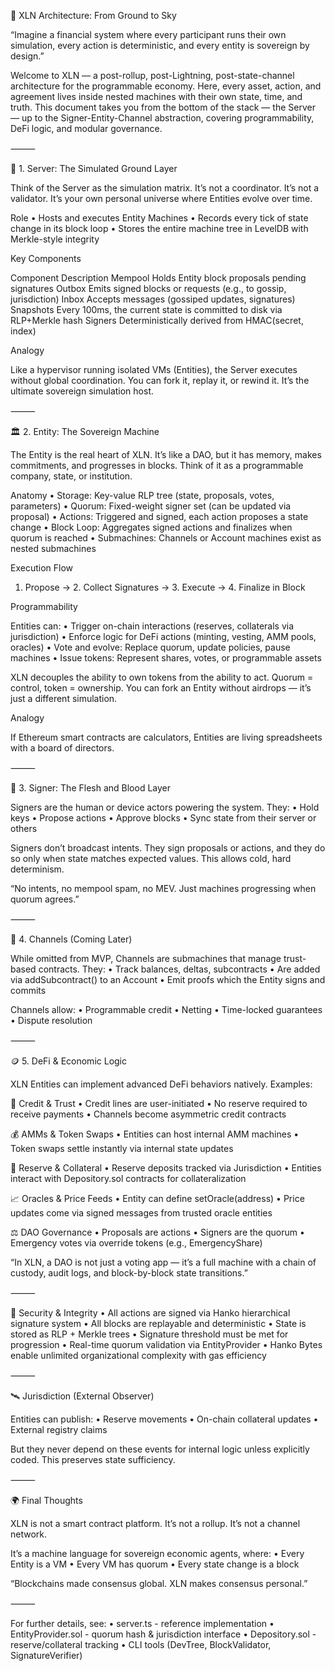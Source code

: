 🧠 XLN Architecture: From Ground to Sky

“Imagine a financial system where every participant runs their own simulation, every action is deterministic, and every entity is sovereign by design.”

Welcome to XLN — a post-rollup, post-Lightning, post-state-channel architecture for the programmable economy. Here, every asset, action, and agreement lives inside nested machines with their own state, time, and truth. This document takes you from the bottom of the stack — the Server — up to the Signer-Entity-Channel abstraction, covering programmability, DeFi logic, and modular governance.

⸻

🧱 1. Server: The Simulated Ground Layer

Think of the Server as the simulation matrix. It’s not a coordinator. It’s not a validator. It’s your own personal universe where Entities evolve over time.

Role
	•	Hosts and executes Entity Machines
	•	Records every tick of state change in its block loop
	•	Stores the entire machine tree in LevelDB with Merkle-style integrity

Key Components

Component	Description
Mempool	Holds Entity block proposals pending signatures
Outbox	Emits signed blocks or requests (e.g., to gossip, jurisdiction)
Inbox	Accepts messages (gossiped updates, signatures)
Snapshots	Every 100ms, the current state is committed to disk via RLP+Merkle hash
Signers	Deterministically derived from HMAC(secret, index)

Analogy

Like a hypervisor running isolated VMs (Entities), the Server executes without global coordination. You can fork it, replay it, or rewind it. It’s the ultimate sovereign simulation host.

⸻

🏛️ 2. Entity: The Sovereign Machine

The Entity is the real heart of XLN. It’s like a DAO, but it has memory, makes commitments, and progresses in blocks. Think of it as a programmable company, state, or institution.

Anatomy
	•	Storage: Key-value RLP tree (state, proposals, votes, parameters)
	•	Quorum: Fixed-weight signer set (can be updated via proposal)
	•	Actions: Triggered and signed, each action proposes a state change
	•	Block Loop: Aggregates signed actions and finalizes when quorum is reached
	•	Submachines: Channels or Account machines exist as nested submachines

Execution Flow

1. Propose → 2. Collect Signatures → 3. Execute → 4. Finalize in Block

Programmability

Entities can:
	•	Trigger on-chain interactions (reserves, collaterals via jurisdiction)
	•	Enforce logic for DeFi actions (minting, vesting, AMM pools, oracles)
	•	Vote and evolve: Replace quorum, update policies, pause machines
	•	Issue tokens: Represent shares, votes, or programmable assets

XLN decouples the ability to own tokens from the ability to act. Quorum = control, token = ownership. You can fork an Entity without airdrops — it’s just a different simulation.

Analogy

If Ethereum smart contracts are calculators, Entities are living spreadsheets with a board of directors.

⸻

👥 3. Signer: The Flesh and Blood Layer

Signers are the human or device actors powering the system. They:
	•	Hold keys
	•	Propose actions
	•	Approve blocks
	•	Sync state from their server or others

Signers don’t broadcast intents. They sign proposals or actions, and they do so only when state matches expected values. This allows cold, hard determinism.

“No intents, no mempool spam, no MEV. Just machines progressing when quorum agrees.”

⸻

🔄 4. Channels (Coming Later)

While omitted from MVP, Channels are submachines that manage trust-based contracts. They:
	•	Track balances, deltas, subcontracts
	•	Are added via addSubcontract() to an Account
	•	Emit proofs which the Entity signs and commits

Channels allow:
	•	Programmable credit
	•	Netting
	•	Time-locked guarantees
	•	Dispute resolution

⸻

🪙 5. DeFi & Economic Logic

XLN Entities can implement advanced DeFi behaviors natively. Examples:

🔐 Credit & Trust
	•	Credit lines are user-initiated
	•	No reserve required to receive payments
	•	Channels become asymmetric credit contracts

💰 AMMs & Token Swaps
	•	Entities can host internal AMM machines
	•	Token swaps settle instantly via internal state updates

🏦 Reserve & Collateral
	•	Reserve deposits tracked via Jurisdiction
	•	Entities interact with Depository.sol contracts for collateralization

📈 Oracles & Price Feeds
	•	Entity can define setOracle(address)
	•	Price updates come via signed messages from trusted oracle entities

⚖️ DAO Governance
	•	Proposals are actions
	•	Signers are the quorum
	•	Emergency votes via override tokens (e.g., EmergencyShare)

“In XLN, a DAO is not just a voting app — it’s a full machine with a chain of custody, audit logs, and block-by-block state transitions.”

⸻

🔐 Security & Integrity
	•	All actions are signed via Hanko hierarchical signature system
	•	All blocks are replayable and deterministic
	•	State is stored as RLP + Merkle trees
	•	Signature threshold must be met for progression
	•	Real-time quorum validation via EntityProvider
	•	Hanko Bytes enable unlimited organizational complexity with gas efficiency

⸻

🛰️ Jurisdiction (External Observer)

Entities can publish:
	•	Reserve movements
	•	On-chain collateral updates
	•	External registry claims

But they never depend on these events for internal logic unless explicitly coded. This preserves state sufficiency.

⸻

🌍 Final Thoughts

XLN is not a smart contract platform.
It’s not a rollup.
It’s not a channel network.

It’s a machine language for sovereign economic agents, where:
	•	Every Entity is a VM
	•	Every VM has quorum
	•	Every state change is a block

“Blockchains made consensus global. XLN makes consensus personal.”

⸻

For further details, see:
	•	server.ts - reference implementation
	•	EntityProvider.sol - quorum hash & jurisdiction interface
	•	Depository.sol - reserve/collateral tracking
	•	CLI tools (DevTree, BlockValidator, SignatureVerifier)